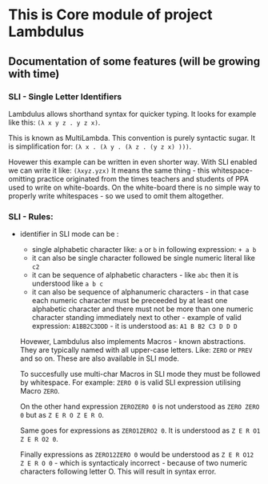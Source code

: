 # This is Core module of project Lambdulus

## Documentation of some features (will be growing with time)

### SLI - Single Letter Identifiers

Lambdulus allows shorthand syntax for quicker typing. It looks for example like this:
`(λ x y z . y z x)`.

This is known as MultiLambda. This convention is purely syntactic sugar. It is simplification for:
`(λ x . (λ y . (λ z . (y z x) )))`.

Hovewer this example can be written in even shorter way. With SLI enabled we can write it like:
`(λxyz.yzx)`
It means the same thing - this whitespace-omitting practice originated from the times teachers and students of PPA used to write on white-boards.
On the white-board there is no simple way to properly write whitespaces - so we used to omit them altogether.

### SLI - Rules:

- identifier in SLI mode can be :
  - single alphabetic character like: `a` or `b` in following expression: `+ a b`
  - it can also be single character followed be single numeric literal like `c2`
  - it can be sequence of alphabetic characters - like `abc` then it is understood like `a b c`
  - it can also be sequence of alphanumeric characters -
  in that case each numeric character must be preceeded by at least one alphabetic character
  and there must not be more than one numeric character standing immediately next to other -
  example of valid expression: `A1BB2C3DDD` - it is understood as: `A1 B B2 C3 D D D`
  
  Hovewer, Lambdulus also implements Macros - known abstractions. They are typically named with all upper-case letters.
  Like: `ZERO` or `PREV` and so on. These are also available in SLI mode.
  
  To succesfully use multi-char Macros in SLI mode they must be followed by whitespace. For example: `ZERO 0` is valid SLI expression
  utilising Macro `ZERO`.
  
  On the other hand expression `ZEROZERO 0` is not understood as `ZERO ZERO 0` but as `Z E R O Z E R O`.
  
  Same goes for expressions as `ZERO1ZERO2 0`. It is understood as `Z E R O1 Z E R O2 0`.
  
  Finally expressions as `ZERO12ZERO 0` would be understood as `Z E R O12 Z E R O 0` - which is syntacticaly incorrect - because of two numeric characters following letter O.
  This will result in syntax error.
